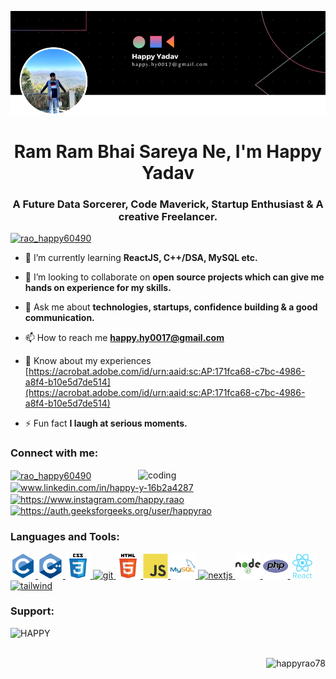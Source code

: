 ![logo](https://github.com/happyrao78/happyrao78/blob/main/Screenshot%202024-02-25%20035759.png)
<h1 align="center">Ram Ram Bhai Sareya Ne, I'm Happy Yadav</h1>
<h3 align="center"> A Future Data Sorcerer, Code Maverick, Startup Enthusiast & A creative Freelancer.</h3>

<p align="left"> <a href="https://twitter.com/rao_happy60490" target="blank"><img src="https://img.shields.io/twitter/follow/rao_happy60490?logo=twitter&style=for-the-badge" alt="rao_happy60490" /></a> </p>

- 🌱 I’m currently learning **ReactJS, C++/DSA, MySQL etc.**

- 👯 I’m looking to collaborate on **open source projects which can give me hands on experience for my skills.**

- 💬 Ask me about **technologies, startups, confidence building & a good communication.**

- 📫 How to reach me **happy.hy0017@gmail.com**

- 📄 Know about my experiences [https://acrobat.adobe.com/id/urn:aaid:sc:AP:171fca68-c7bc-4986-a8f4-b10e5d7de514](https://acrobat.adobe.com/id/urn:aaid:sc:AP:171fca68-c7bc-4986-a8f4-b10e5d7de514)

- ⚡ Fun fact **I laugh at serious moments.**

<h3 align="left">Connect with me:</h3>
<img align="right" alt="coding" width="300" src="https://static.wixstatic.com/media/b313a9_89ebec0c5f384c65a9551f0c1ec18ca9~mv2.gif">
<p align="left">
<a href="https://twitter.com/rao_happy60490" target="blank"><img align="center" src="https://raw.githubusercontent.com/rahuldkjain/github-profile-readme-generator/master/src/images/icons/Social/twitter.svg" alt="rao_happy60490" height="30" width="40" /></a>
<a href="https://linkedin.com/in/www.linkedin.com/in/happy-y-16b2a4287" target="blank"><img align="center" src="https://raw.githubusercontent.com/rahuldkjain/github-profile-readme-generator/master/src/images/icons/Social/linked-in-alt.svg" alt="www.linkedin.com/in/happy-y-16b2a4287" height="30" width="40" /></a>
<a href="https://instagram.com/https://www.instagram.com/happy.raao" target="blank"><img align="center" src="https://raw.githubusercontent.com/rahuldkjain/github-profile-readme-generator/master/src/images/icons/Social/instagram.svg" alt="https://www.instagram.com/happy.raao" height="30" width="40" /></a>
<a href="https://auth.geeksforgeeks.org/user/https://auth.geeksforgeeks.org/user/happyrao" target="blank"><img align="center" src="https://raw.githubusercontent.com/rahuldkjain/github-profile-readme-generator/master/src/images/icons/Social/geeks-for-geeks.svg" alt="https://auth.geeksforgeeks.org/user/happyrao" height="30" width="40" /></a>
</p>

<h3 align="left">Languages and Tools:</h3>
<p align="left"> <a href="https://www.cprogramming.com/" target="_blank" rel="noreferrer"> <img src="https://raw.githubusercontent.com/devicons/devicon/master/icons/c/c-original.svg" alt="c" width="40" height="40"/> </a> <a href="https://www.w3schools.com/cpp/" target="_blank" rel="noreferrer"> <img src="https://raw.githubusercontent.com/devicons/devicon/master/icons/cplusplus/cplusplus-original.svg" alt="cplusplus" width="40" height="40"/> </a> <a href="https://www.w3schools.com/css/" target="_blank" rel="noreferrer"> <img src="https://raw.githubusercontent.com/devicons/devicon/master/icons/css3/css3-original-wordmark.svg" alt="css3" width="40" height="40"/> </a> <a href="https://git-scm.com/" target="_blank" rel="noreferrer"> <img src="https://www.vectorlogo.zone/logos/git-scm/git-scm-icon.svg" alt="git" width="40" height="40"/> </a> <a href="https://www.w3.org/html/" target="_blank" rel="noreferrer"> <img src="https://raw.githubusercontent.com/devicons/devicon/master/icons/html5/html5-original-wordmark.svg" alt="html5" width="40" height="40"/> </a> <a href="https://developer.mozilla.org/en-US/docs/Web/JavaScript" target="_blank" rel="noreferrer"> <img src="https://raw.githubusercontent.com/devicons/devicon/master/icons/javascript/javascript-original.svg" alt="javascript" width="40" height="40"/> </a> <a href="https://www.mysql.com/" target="_blank" rel="noreferrer"> <img src="https://raw.githubusercontent.com/devicons/devicon/master/icons/mysql/mysql-original-wordmark.svg" alt="mysql" width="40" height="40"/> </a> <a href="https://nextjs.org/" target="_blank" rel="noreferrer"> <img src="https://cdn.worldvectorlogo.com/logos/nextjs-2.svg" alt="nextjs" width="40" height="40"/> </a> <a href="https://nodejs.org" target="_blank" rel="noreferrer"> <img src="https://raw.githubusercontent.com/devicons/devicon/master/icons/nodejs/nodejs-original-wordmark.svg" alt="nodejs" width="40" height="40"/> </a> <a href="https://www.php.net" target="_blank" rel="noreferrer"> <img src="https://raw.githubusercontent.com/devicons/devicon/master/icons/php/php-original.svg" alt="php" width="40" height="40"/> </a> <a href="https://reactjs.org/" target="_blank" rel="noreferrer"> <img src="https://raw.githubusercontent.com/devicons/devicon/master/icons/react/react-original-wordmark.svg" alt="react" width="40" height="40"/> </a> <a href="https://tailwindcss.com/" target="_blank" rel="noreferrer"> <img src="https://www.vectorlogo.zone/logos/tailwindcss/tailwindcss-icon.svg" alt="tailwind" width="40" height="40"/> </a> </p>

<h3 align="left">Support:</h3>
<p><a href="https://www.buymeacoffee.com/https://www.buymeacoffee.com/happyrao"> <img align="left" src="https://cdn.buymeacoffee.com/buttons/v2/default-yellow.png" height="50" width="210" alt="HAPPY" /></a></p><br><br>

<p>&nbsp;<img align="right" src="https://github-readme-stats.vercel.app/api?username=happyrao78&show_icons=true&locale=en" alt="happyrao78" /></p>


